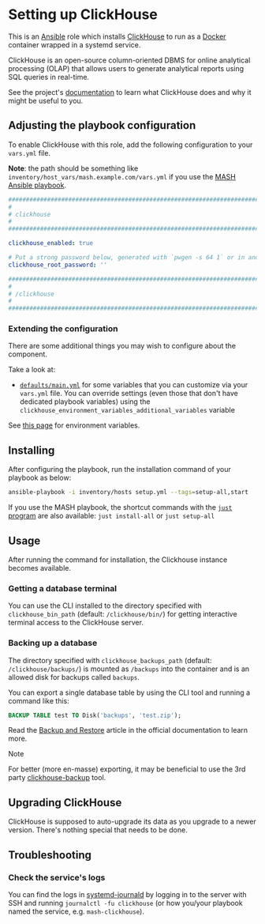 <!--
SPDX-FileCopyrightText: 2020 - 2024 MDAD project contributors
SPDX-FileCopyrightText: 2020 - 2024 Slavi Pantaleev
SPDX-FileCopyrightText: 2020 Aaron Raimist
SPDX-FileCopyrightText: 2020 Chris van Dijk
SPDX-FileCopyrightText: 2020 Dominik Zajac
SPDX-FileCopyrightText: 2020 Mickaël Cornière
SPDX-FileCopyrightText: 2022 François Darveau
SPDX-FileCopyrightText: 2022 Julian Foad
SPDX-FileCopyrightText: 2022 Warren Bailey
SPDX-FileCopyrightText: 2023 Antonis Christofides
SPDX-FileCopyrightText: 2023 Felix Stupp
SPDX-FileCopyrightText: 2023 Pierre 'McFly' Marty
SPDX-FileCopyrightText: 2024 - 2025 Suguru Hirahara

SPDX-License-Identifier: AGPL-3.0-or-later
-->

# Setting up ClickHouse

This is an [Ansible](https://www.ansible.com/) role which installs [ClickHouse](https://clickhouse.com) to run as a [Docker](https://www.docker.com/) container wrapped in a systemd service.

ClickHouse is an open-source column-oriented DBMS for online analytical processing (OLAP) that allows users to generate analytical reports using SQL queries in real-time.

See the project's [documentation](https://clickhouse.com/docs) to learn what ClickHouse does and why it might be useful to you.

## Adjusting the playbook configuration

To enable ClickHouse with this role, add the following configuration to your `vars.yml` file.

**Note**: the path should be something like `inventory/host_vars/mash.example.com/vars.yml` if you use the [MASH Ansible playbook](https://github.com/mother-of-all-self-hosting/mash-playbook).

```yaml
########################################################################
#                                                                      #
# clickhouse                                                           #
#                                                                      #
########################################################################

clickhouse_enabled: true

# Put a strong password below, generated with `pwgen -s 64 1` or in another way
clickhouse_root_password: ''

########################################################################
#                                                                      #
# /clickhouse                                                          #
#                                                                      #
########################################################################
```

### Extending the configuration

There are some additional things you may wish to configure about the component.

Take a look at:

- [`defaults/main.yml`](../defaults/main.yml) for some variables that you can customize via your `vars.yml` file. You can override settings (even those that don't have dedicated playbook variables) using the `clickhouse_environment_variables_additional_variables` variable

See [this page](https://clickhouse.com/docs/install/docker#configuration) for environment variables.

## Installing

After configuring the playbook, run the installation command of your playbook as below:

```sh
ansible-playbook -i inventory/hosts setup.yml --tags=setup-all,start
```

If you use the MASH playbook, the shortcut commands with the [`just` program](https://github.com/mother-of-all-self-hosting/mash-playbook/blob/main/docs/just.md) are also available: `just install-all` or `just setup-all`

## Usage

After running the command for installation, the Clickhouse instance becomes available.

### Getting a database terminal

You can use the CLI installed to the directory specified with `clickhouse_bin_path` (default: `/clickhouse/bin/`) for getting interactive terminal access to the ClickHouse server.

### Backing up a database

The directory specified with `clickhouse_backups_path` (default: `/clickhouse/backups/`) is mounted as `/backups` into the container and is an allowed disk for backups called `backups`.

You can export a single database table by using the CLI tool and running a command like this:

```sql
BACKUP TABLE test TO Disk('backups', 'test.zip');
```

Read the [Backup and Restore](https://clickhouse.com/docs/en/operations/backup) article in the official documentation to learn more.

>[!NOTE]
> For better (more en-masse) exporting, it may be beneficial to use the 3rd party [clickhouse-backup](https://github.com/AlexAkulov/clickhouse-backup) tool.

## Upgrading ClickHouse

ClickHouse is supposed to auto-upgrade its data as you upgrade to a newer version. There's nothing special that needs to be done.

## Troubleshooting

### Check the service's logs

You can find the logs in [systemd-journald](https://www.freedesktop.org/software/systemd/man/systemd-journald.service.html) by logging in to the server with SSH and running `journalctl -fu clickhouse` (or how you/your playbook named the service, e.g. `mash-clickhouse`).

